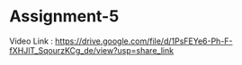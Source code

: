 # Assignment-5

Video Link : https://drive.google.com/file/d/1PsFEYe6-Ph-F-fXHJlT_SqourzKCg_de/view?usp=share_link

